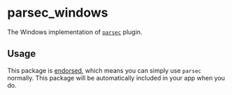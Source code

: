 # parsec_windows

The Windows implementation of [`parsec`][1] plugin.

## Usage

This package is [endorsed][2], which means you can simply use `parsec`
normally. This package will be automatically included in your app when you do.

[1]: ../parsec/
[2]: https://flutter.dev/docs/development/packages-and-plugins/developing-packages#endorsed-federated-plugin
